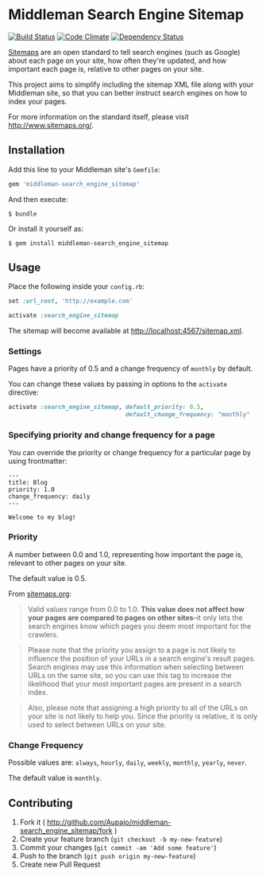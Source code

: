 # Middleman Search Engine Sitemap

[![Build Status](https://travis-ci.org/Aupajo/middleman-search_engine_sitemap.png?branch=master)](https://travis-ci.org/Aupajo/middleman-search_engine_sitemap)
[![Code Climate](https://codeclimate.com/github/Aupajo/middleman-search_engine_sitemap.png)](https://codeclimate.com/github/Aupajo/middleman-search_engine_sitemap)
[![Dependency Status](https://gemnasium.com/Aupajo/middleman-search_engine_sitemap.svg)](https://gemnasium.com/Aupajo/middleman-search_engine_sitemap)

[Sitemaps](http://www.sitemaps.org/) are an open standard to tell search engines (such as Google) about each page on your site, how often they're updated, and how important each page is, relative to other pages on your site.

This project aims to simplify including the sitemap XML file along with your Middleman site, so that you can better instruct search engines on how to index your pages.

For more information on the standard itself, please visit http://www.sitemaps.org/.

## Installation

Add this line to your Middleman site's `Gemfile`:

```ruby
gem 'middleman-search_engine_sitemap'
```

And then execute:

    $ bundle

Or install it yourself as:

    $ gem install middleman-search_engine_sitemap

## Usage

Place the following inside your `config.rb`:

```ruby
set :url_root, 'http://example.com'

activate :search_engine_sitemap
```

The sitemap will become available at [http://localhost:4567/sitemap.xml](http://localhost:4567/sitemap.xml).

### Settings

Pages have a priority of 0.5 and a change frequency of `monthly` by default.

You can change these values by passing in options to the `activate` directive:

```ruby
activate :search_engine_sitemap, default_priority: 0.5,
                                 default_change_frequency: "monthly"
```

### Specifying priority and change frequency for a page

You can override the priority or change frequency for a particular page by using frontmatter:

```erb
---
title: Blog
priority: 1.0
change_frequency: daily
---

Welcome to my blog!
```

### Priority

A number between 0.0 and 1.0, representing how important the page is, relevant to other pages on your site.

The default value is 0.5.

From [sitemaps.org](http://www.sitemaps.org/protocol.html):

> Valid values range from 0.0 to 1.0. **This value does not affect how your pages are compared to pages on other sites**–it only lets the search engines know which pages you deem most important for the crawlers.

> Please note that the priority you assign to a page is not likely to influence the position of your URLs in a search engine's result pages. Search engines may use this information when selecting between URLs on the same site, so you can use this tag to increase the likelihood that your most important pages are present in a search index.

> Also, please note that assigning a high priority to all of the URLs on your site is not likely to help you. Since the priority is relative, it is only used to select between URLs on your site.

### Change Frequency

Possible values are: `always`, `hourly`, `daily`, `weekly`, `monthly`, `yearly`, `never`.

The default value is `monthly`.

## Contributing

1. Fork it ( http://github.com/Aupajo/middleman-search_engine_sitemap/fork )
2. Create your feature branch (`git checkout -b my-new-feature`)
3. Commit your changes (`git commit -am 'Add some feature'`)
4. Push to the branch (`git push origin my-new-feature`)
5. Create new Pull Request
